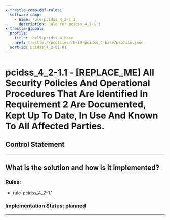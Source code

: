 ```yaml
---
x-trestle-comp-def-rules:
  software-comp:
    - name: rule-pcidss_4_2-1.1
      description: Rule for pcidss_4_2-1.1
x-trestle-global:
  profile:
    title: rhel9-pcidss_4-base
    href: trestle://profiles/rhel9-pcidss_4-base/profile.json
  sort-id: pcidss_4_2-01.01
---
```


# pcidss_4_2-1.1 - \[REPLACE_ME\] All Security Policies And Operational Procedures That Are Identified In Requirement 2 Are Documented, Kept Up To Date, In Use And Known To All Affected Parties.

## Control Statement

______________________________________________________________________

## What is the solution and how is it implemented?

<!-- For implementation status enter one of: implemented, partial, planned, alternative, not-applicable -->

<!-- Note that the list of rules under ### Rules: is read-only and changes will not be captured after assembly to JSON -->

<!-- Add control implementation description here for control: pcidss_4_2-1.1 -->

### Rules:

  - rule-pcidss_4_2-1.1

### Implementation Status: planned

______________________________________________________________________
